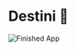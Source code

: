 
# Destini 🤔



![Finished App](https://github.com/londonappbrewery/Images/blob/master/Destini.gif)


